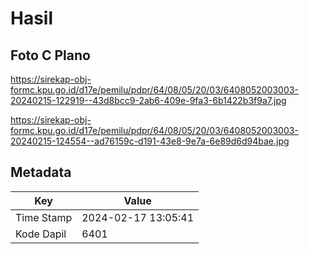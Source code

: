 # Hasil

## Foto C Plano

https://sirekap-obj-formc.kpu.go.id/d17e/pemilu/pdpr/64/08/05/20/03/6408052003003-20240215-122919--43d8bcc9-2ab6-409e-9fa3-6b1422b3f9a7.jpg

https://sirekap-obj-formc.kpu.go.id/d17e/pemilu/pdpr/64/08/05/20/03/6408052003003-20240215-124554--ad76159c-d191-43e8-9e7a-6e89d6d94bae.jpg


## Metadata

| Key        | Value               |
| ---------- | ------------------- |
| Time Stamp | 2024-02-17 13:05:41 |
| Kode Dapil | 6401                |



